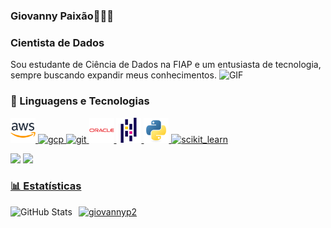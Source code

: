 
###  Giovanny Paixão👨🏾‍💻</h1>
<h3 align="left">Cientista de Dados</h3>
Sou estudante de Ciência de Dados na FIAP e um entusiasta de tecnologia, sempre buscando expandir meus conhecimentos.

  <img src="https://irp-cdn.multiscreensite.com/2b5a0c72/dms3rep/multi/mobile/Enhance.gif" alt="GIF" width="200"/>





<h3 align="left">🤖 Linguagens e Tecnologias</h3>
<p align="left"> <a href="https://aws.amazon.com" target="_blank" rel="noreferrer"> <img src="https://raw.githubusercontent.com/devicons/devicon/master/icons/amazonwebservices/amazonwebservices-original-wordmark.svg" alt="aws" width="40" height="40"/> </a> <a href="https://cloud.google.com" target="_blank" rel="noreferrer"> <img src="https://www.vectorlogo.zone/logos/google_cloud/google_cloud-icon.svg" alt="gcp" width="40" height="40"/> </a> <a href="https://git-scm.com/" target="_blank" rel="noreferrer"> <img src="https://www.vectorlogo.zone/logos/git-scm/git-scm-icon.svg" alt="git" width="40" height="40"/> </a> <a href="https://www.oracle.com/" target="_blank" rel="noreferrer"> <img src="https://raw.githubusercontent.com/devicons/devicon/master/icons/oracle/oracle-original.svg" alt="oracle" width="40" height="40"/> </a> <a href="https://pandas.pydata.org/" target="_blank" rel="noreferrer"> <img src="https://raw.githubusercontent.com/devicons/devicon/2ae2a900d2f041da66e950e4d48052658d850630/icons/pandas/pandas-original.svg" alt="pandas" width="40" height="40"/> </a> <a href="https://www.python.org" target="_blank" rel="noreferrer"> <img src="https://raw.githubusercontent.com/devicons/devicon/master/icons/python/python-original.svg" alt="python" width="40" height="40"/> </a> <a href="https://scikit-learn.org/" target="_blank" rel="noreferrer"> <img src="https://upload.wikimedia.org/wikipedia/commons/0/05/Scikit_learn_logo_small.svg" alt="scikit_learn" width="40" height="40"/> </a> </p>

 <a href="https://instagram.com/goliveirap" target="_blank"><img src="https://img.shields.io/badge/-Instagram-%23E4405F?style=for-the-badge&logo=instagram&logoColor=white" target="_blank"></a>
<a href="https://www.linkedin.com/in/pqpaixao" target="_blank"><img src="https://img.shields.io/badge/-LinkedIn-%230077B5?style=for-the-badge&logo=linkedin&logoColor=white">

### 📊 Estatísticas

<p>
  <img 
    align="left" 
    alt="GitHub Stats" 
    height="200" 
    style="padding-right: 10px;" 
    src="https://github-readme-stats.vercel.app/api?username=giovannyp2&show_icons=true&theme=tokyonight&include_all_commits=true&locale=pt-br" 
  />


</p>

<p align="left"> <img src="https://komarev.com/ghpvc/?username=giovannyp2&label=Profile%20views&color=0e75b6&style=flat" alt="giovannyp2" /> </p>

